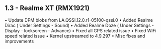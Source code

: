 ## 1.3 - Realme XT (RMX1921)
• Update DPM blobs from LA.QSSI.12.0.r1-05100-qssi.0
• Added Realme Dirac ( Under Settings - Sound)
• Added Realme Doze ( Under Settings - Display - lockscreen - Advance)
• Fixed all GPS related issue
• Fixed WiFi speed related issue
• Kernel upstreamed to 4.9.297
• Misc fixes and improvements
